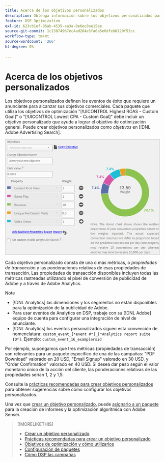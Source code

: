 ```yaml
---
title: Acerca de los objetivos personalizados
description: Obtenga información sobre los objetivos personalizados para definir los eventos de éxito en paquetes optimizados para la CPA más baja o el ROAS más alto.
feature: DSP Optimization
exl-id: 623cb1ef-85ab-4535-aa3a-8e6ec8ae15ee
source-git-commit: 1c13874967ec4ad264e5fa6a5e0dfeb6120f53cc
workflow-type: tm+mt
source-wordcount: '266'
ht-degree: 0%

---
```


# Acerca de los objetivos personalizados

Los objetivos personalizados definen los eventos de éxito que requiere un anunciante para alcanzar sus objetivos comerciales. Cada paquete que utiliza los objetivos de optimización &quot;[!UICONTROL Highest ROAS - Custom Goal]&quot; o &quot;[!UICONTROL Lowest CPA - Custom Goal]&quot; debe incluir un objetivo personalizado que ayude a lograr el objetivo de optimización general. Puede crear objetivos personalizados como *objetivos* en [!DNL Adobe Advertising Search].

![objetivos personalizados](/help/dsp/assets/objective-goals.png)

Cada objetivo personalizado consta de una o más métricas, o *propiedades de transacción* y las ponderaciones relativas de esas propiedades de transacción. Las propiedades de transacción disponibles incluyen todas las métricas rastreadas utilizando el píxel de conversión de publicidad de Adobe y a través de Adobe Analytics.

>[!NOTE]
>
>* [!DNL Analytics] las dimensiones y los segmentos no están disponibles para la optimización de la publicidad de Adobe.
>* Para usar eventos de Analytics en DSP, trabaje con su [!DNL Adobe] equipo de cuenta para configurar una integración de nivel de anunciante.
>* [!DNL Analytics] los eventos personalizados siguen esta convención de nomenclatura: `custom_event_[*event #*]_[*Analytics report suite ID*]`. Ejemplo: `custom_event_16_examplersid`


Por ejemplo, supongamos que tres métricas (propiedades de transacción) son relevantes para un paquete específico de una de las campañas: &quot;PDF Download&quot; valorado en 20 USD, &quot;Email Signup&quot; valorado en 30 USD, y &quot;Order Confirmation&quot; valorado en 40 USD. Si desea dar peso según el valor monetario único de la acción del cliente, las ponderaciones relativas de las propiedades serían 1, 2 y 1,5.

Consulte la [prácticas recomendadas para crear objetivos personalizados](custom-goal-best-practices.md) para obtener sugerencias sobre cómo configurar los objetivos personalizados.

Una vez que [crear un objetivo personalizado](custom-goal-create.md), puede [asignarlo a un paquete](/help/dsp/campaign-management/packages/package-settings.md) para la creación de informes y la optimización algorítmica con Adobe Sensei.

>[!MORELIKETHIS]
>
>* [Crear un objetivo personalizado](custom-goal-create.md)
>* [Prácticas recomendadas para crear un objetivo personalizado](custom-goal-best-practices.md)
>* [Objetivos de optimización y cómo utilizarlos](optimization-goals.md)
>* [Configuración de paquetes](/help/dsp/campaign-management/packages/package-settings.md)
> * [Cómo DSP las campañas](optimization-how-dsp-optimizes-campaigns.md)


